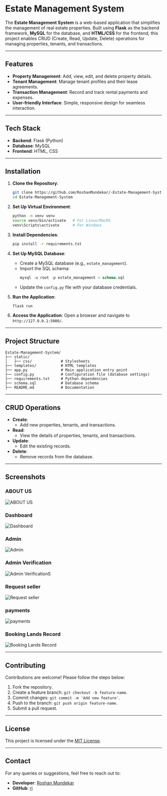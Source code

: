 
# Estate Management System

The **Estate Management System** is a web-based application that simplifies the management of real estate properties. Built using **Flask** as the backend framework, **MySQL** for the database, and **HTML/CSS** for the frontend, this project enables CRUD (Create, Read, Update, Delete) operations for managing properties, tenants, and transactions.

---

## Features

- **Property Management**: Add, view, edit, and delete property details.
- **Tenant Management**: Manage tenant profiles and their lease agreements.
- **Transaction Management**: Record and track rental payments and expenses.
- **User-friendly Interface**: Simple, responsive design for seamless interaction.
  
---

## Tech Stack

- **Backend**: Flask (Python)
- **Database**: MySQL
- **Frontend**: HTML, CSS

---

## Installation

1. **Clone the Repository**:
   ```bash
   git clone https://github.com/RoshanMundekar/-Estate-Management-System
   cd Estate-Management-System
   ```

2. **Set Up Virtual Environment**:
   ```bash
   python -m venv venv
   source venv/bin/activate   # For Linux/MacOS
   venv\Scripts\activate      # For Windows
   ```

3. **Install Dependencies**:
   ```bash
   pip install -r requirements.txt
   ```

4. **Set Up MySQL Database**:
   - Create a MySQL database (e.g., `estate_management`).
   - Import the SQL schema:
     ```sql
     mysql -u root -p estate_management < schema.sql
     ```
   - Update the `config.py` file with your database credentials.

5. **Run the Application**:
   ```bash
   flask run
   ```

6. **Access the Application**:
   Open a browser and navigate to `http://127.0.0.1:5000/`.

---

## Project Structure

```
Estate-Management-System/
├── static/
│   ├── css/             # Stylesheets
├── templates/           # HTML templates
├── app.py               # Main application entry point
├── config.py            # Configuration file (database settings)
├── requirements.txt     # Python dependencies
├── schema.sql           # Database schema
├── README.md            # Documentation
```

---

## CRUD Operations

- **Create**:
  - Add new properties, tenants, and transactions.
- **Read**:
  - View the details of properties, tenants, and transactions.
- **Update**:
  - Edit the existing records.
- **Delete**:
  - Remove records from the database.

---

## Screenshots

### ABOUT US
![ABOUT US](screenshots/1.png)

### Dashboard
![Dashboard](screenshots/2.png)

### Admin
![Admin](screenshots/3.png)

### Admin Verification
![Admin VerificationS](screenshots/10.png)

### Request seller
![Request seller](screenshots/11.png)

### payments
![payments](screenshots/13.png)

### Booking Lands Record
![Booking Lands Record](screenshots/14.png)


---

## Contributing

Contributions are welcome! Please follow the steps below:

1. Fork the repository.
2. Create a feature branch: `git checkout -b feature-name`.
3. Commit changes: `git commit -m 'Add new feature'`.
4. Push to the branch: `git push origin feature-name`.
5. Submit a pull request.

---

## License

This project is licensed under the [MIT License](LICENSE).

---

## Contact

For any queries or suggestions, feel free to reach out to:

- **Developer**: [Roshan Mundekar](mailto:rmundekar2000@gmail.com)
- **GitHub**: [rj](https://github.com/RoshanMundekar)
